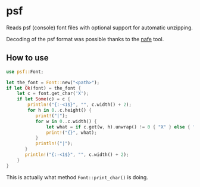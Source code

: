 # psf

Reads psf (console) font files with optional support for automatic unzipping.

Decoding of the psf format was possible thanks to the [nafe](http://nafe.sourceforge.net/) tool.

## How to use

```rust
use psf::Font;

let the_font = Font::new("<path>");
if let Ok(font) = the_font {
    let c = font.get_char('X');
    if let Some(c) = c {
        println!("{:-<1$}", "", c.width() + 2);
        for h in 0..c.height() {
           print!("|");
           for w in 0..c.width() {
               let what = if c.get(w, h).unwrap() != 0 { "X" } else { " " };
               print!("{}", what);
           }
           println!("|");
       }
       println!("{:-<1$}", "", c.width() + 2);
    }
}
```

This is actually what method `Font::print_char()` is doing.
